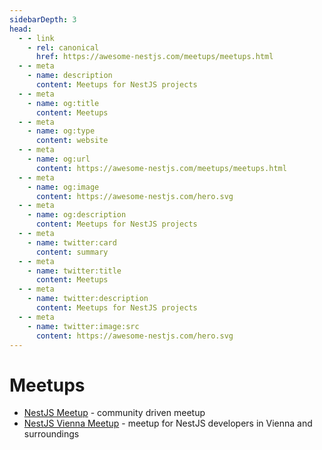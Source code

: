 ```yaml
---
sidebarDepth: 3
head:
  - - link
    - rel: canonical
      href: https://awesome-nestjs.com/meetups/meetups.html
  - - meta
    - name: description
      content: Meetups for NestJS projects
  - - meta
    - name: og:title
      content: Meetups
  - - meta
    - name: og:type
      content: website
  - - meta
    - name: og:url
      content: https://awesome-nestjs.com/meetups/meetups.html
  - - meta
    - name: og:image
      content: https://awesome-nestjs.com/hero.svg
  - - meta
    - name: og:description
      content: Meetups for NestJS projects
  - - meta
    - name: twitter:card
      content: summary
  - - meta
    - name: twitter:title
      content: Meetups
  - - meta
    - name: twitter:description
      content: Meetups for NestJS projects
  - - meta
    - name: twitter:image:src
      content: https://awesome-nestjs.com/hero.svg
---
```


# Meetups

- [NestJS Meetup](https://www.meetup.com/nestjs-meetup/) - community driven meetup
- [NestJS Vienna Meetup](https://www.meetup.com/nestjs-vienna/) - meetup for NestJS developers in Vienna and surroundings
